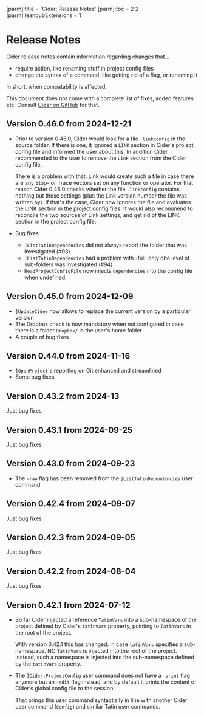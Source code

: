 [parm]:title             = 'Cider: Release Notes'
[parm]:toc               = 2 2
[parm]:leanpubExtensions = 1


# Release Notes

Cider release notes contain information regarding changes that...

* require action, like renaming stuff in project config files
* change the syntax of a command, like getting rid of a flag, or renaming it

In short, when compatability is affected.

This document does not come with a complete list of fixes, added features etc. Consult [Cider on GitHub](https://github.com/aplteam/Cider/releases) for that.

## Version 0.46.0 from 2024-12-21

* Prior to version 0.46.0, Cider would look for a file `.linkconfig` in the source folder. If there is one, it ignored a `LINK` section in Cider's project config file and informed the user about this. In addition Cider recommended to the user to remove the `Link` section from the Cider config file.

  There is a problem with that: Link would create such a file in case there are any Stop- or Trace vectors set on any function or operator. For that reason Cider 0.46.0 checks whether the file `.linkconfig` contains nothing but those settings (plus the Link version number the file was written by). If that's the case, Cider now ignores the file and evaluates the LINK section in the project config files. It would also recommend to reconcile the two sources of Link settings, and get rid of the LINK section in the project config file.

* Bug fixes
  * `]ListTatinDependencies` did not always report the folder that was investigated (#93)
  * `]ListTatinDependencies` had a problem with -full: only obe level of sub-folders was investigated (#94)
  * `ReadProjectConfigFile` now injects `dependencies` into the config file when undefined.

## Version 0.45.0 from 2024-12-09

* `]UpdateCider` now allows to replace the current version by a particular version
* The Dropbox check is now mandatory when not configured in case there is a folder `Dropbox/` in the user's home folder
* A couple of bug fixes

## Version 0.44.0 from 2024-11-16

* `]OpenProject`'s reporting on Git enhanced and streamlined
* Some bug fixes

## Version 0.43.2 from 2024-13

Just bug fixes

## Version 0.43.1 from 2024-09-25

Just bug fixes

## Version 0.43.0 from 2024-09-23

* The `-raw` flag has been removed from the `]ListTatinDependencies` user command

## Version 0.42.4 from 2024-09-07

Just bug fixes

## Version 0.42.3 from 2024-09-05

Just bug fixes

## Version 0.42.2 from 2024-08-04

Just bug fixes


## Version 0.42.1 from 2024-07-12

* So far Cider injected a reference `TatinVars` into a sub-namespace of the project defined by Cider's `tatinVars` property, pointing to `TatinVars` in the root of the project.

  With version 0.42.1 this has changed: in case `tatinVars` specifies a sub-namespace, NO `TatinVars` is injected into the root of the project. Instead, such a namespace is injected into the sub-namespace defined by the `tatinVars` property.

* The `]Cider.ProjectConfig` user command does not have a `-print` flag anymore but an `-edit` flag instead, and by default it prints the content of Cider's global config file to the session.
 
  That brings this user command syntactially in line with another Cider user command (`Config`) and similar Tatin user commands.


















